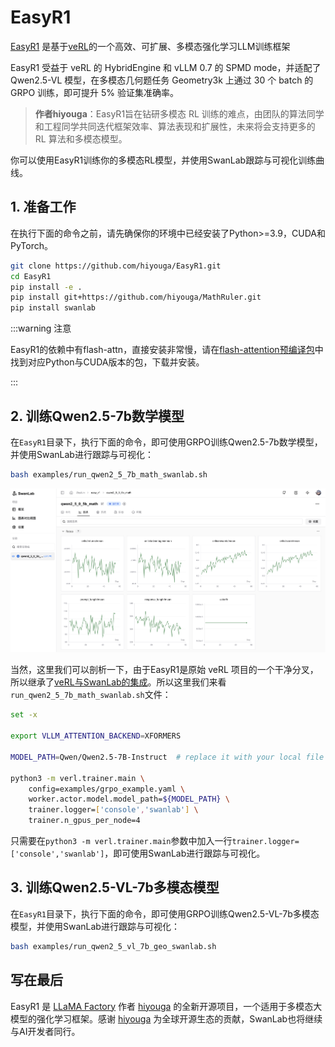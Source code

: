 # EasyR1

[EasyR1](https://github.com/hiyouga/EasyR1) 是基于[veRL](https://github.com/volcengine/verl)的一个高效、可扩展、多模态强化学习LLM训练框架

EasyR1 受益于 veRL 的 HybridEngine 和 vLLM 0.7 的 SPMD mode，并适配了 Qwen2.5-VL 模型，在多模态几何题任务 Geometry3k 上通过 30 个 batch 的 GRPO 训练，即可提升 5% 验证集准确率。

> **作者hiyouga**：EasyR1旨在钻研多模态 RL 训练的难点，由团队的算法同学和工程同学共同迭代框架效率、算法表现和扩展性，未来将会支持更多的 RL 算法和多模态模型。

你可以使用EasyR1训练你的多模态RL模型，并使用SwanLab跟踪与可视化训练曲线。

## 1. 准备工作

在执行下面的命令之前，请先确保你的环境中已经安装了Python>=3.9，CUDA和PyTorch。

```bash
git clone https://github.com/hiyouga/EasyR1.git
cd EasyR1
pip install -e .
pip install git+https://github.com/hiyouga/MathRuler.git
pip install swanlab
```

:::warning 注意

EasyR1的依赖中有flash-attn，直接安装非常慢，请在[flash-attention预编译包](https://github.com/Dao-AILab/flash-attention/releases)中找到对应Python与CUDA版本的包，下载并安装。

:::

## 2. 训练Qwen2.5-7b数学模型

在`EasyR1`目录下，执行下面的命令，即可使用GRPO训练Qwen2.5-7b数学模型，并使用SwanLab进行跟踪与可视化：

```bash
bash examples/run_qwen2_5_7b_math_swanlab.sh
```

![](./easyr1/qwen_math.png)

当然，这里我们可以剖析一下，由于EasyR1是原始 veRL 项目的一个干净分叉，所以继承了[veRL与SwanLab的集成](/guide_cloud/integration/integration-verl.md)。所以这里我们来看`run_qwen2_5_7b_math_swanlab.sh`文件：

```sh {10}
set -x

export VLLM_ATTENTION_BACKEND=XFORMERS

MODEL_PATH=Qwen/Qwen2.5-7B-Instruct  # replace it with your local file path

python3 -m verl.trainer.main \
    config=examples/grpo_example.yaml \
    worker.actor.model.model_path=${MODEL_PATH} \
    trainer.logger=['console','swanlab'] \
    trainer.n_gpus_per_node=4
```

只需要在`python3 -m verl.trainer.main`参数中加入一行`trainer.logger=['console','swanlab']`，即可使用SwanLab进行跟踪与可视化。

## 3. 训练Qwen2.5-VL-7b多模态模型

在`EasyR1`目录下，执行下面的命令，即可使用GRPO训练Qwen2.5-VL-7b多模态模型，并使用SwanLab进行跟踪与可视化：

```bash
bash examples/run_qwen2_5_vl_7b_geo_swanlab.sh
```

## 写在最后

EasyR1 是 [LLaMA Factory](https://github.com/hiyouga/LLaMA-Factory) 作者 [hiyouga](https://github.com/hiyouga) 的全新开源项目，一个适用于多模态大模型的强化学习框架。感谢 [hiyouga](https://github.com/hiyouga) 为全球开源生态的贡献，SwanLab也将继续与AI开发者同行。




